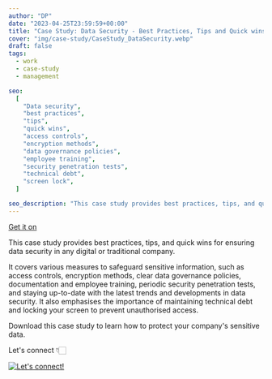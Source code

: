 ```yaml
---
author: "DP"
date: "2023-04-25T23:59:59+00:00"
title: "Case Study: Data Security - Best Practices, Tips and Quick wins"
cover: "img/case-study/CaseStudy_DataSecurity.webp"
draft: false
tags:
  - work
  - case-study
  - management

seo:
  [
    "Data security",
    "best practices",
    "tips",
    "quick wins",
    "access controls",
    "encryption methods",
    "data governance policies",
    "employee training",
    "security penetration tests",
    "technical debt",
    "screen lock",
  ]

seo_description: "This case study provides best practices, tips, and quick wins for ensuring data security in any digital or traditional company. It covers various measures to safeguard sensitive information, such as access controls, encryption methods, clear data governance policies, documentation and employee training, periodic security penetration tests, and staying up-to-date with the latest trends and developments in data security. It also emphasises the importance of maintaining technical debt and locking your screen to prevent unauthorised access. Download this case study to learn how to protect your company's sensitive data."
---
```


<script src="https://gumroad.com/js/gumroad.js"></script>

<a class="gumroad-button" href="https://lalabuy.gumroad.com/l/data-security-best-practices-tips-and-quick-wins">Get it on</a>

This case study provides best practices, tips, and quick wins for ensuring data security in any digital or traditional company.

It covers various measures to safeguard sensitive information, such as access controls, encryption methods, clear data governance policies, documentation and employee training, periodic security penetration tests, and staying up-to-date with the latest trends and developments in data security. It also emphasises the importance of maintaining technical debt and locking your screen to prevent unauthorised access.

Download this case study to learn how to protect your company's sensitive data.

Let's connect 👇🏻

[![Let's connect!](https://img.shields.io/badge/linkedin-%230077B5.svg?style=for-the-badge&logo=linkedin&logoColor=white)](https://www.linkedin.com/in/mrpopov/)
